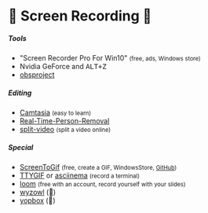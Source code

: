 # 🎥 Screen Recording 🎥

<div class="row row-cols-md-2 mt-4"><div>

##### Tools

* "Screen Recorder Pro For Win10" <small>(free, ads, Windows store)</small>
* Nvidia GeForce and <kbd>ALT+Z</kbd>
* [obsproject](https://obsproject.com/)

##### Editing

* [Camtasia](https://www.techsmith.com/video-editor.html) <small>(easy to learn)</small>
* [Real-Time-Person-Removal](https://github.com/jasonmayes/Real-Time-Person-Removal)
* [split-video](https://split-video.com/) <small>(split a video online)</small>
</div><div>

##### Special

* [ScreenToGif](https://www.screentogif.com/) <small>(free, create a GIF, WindowsStore, [GitHub](https://github.com/NickeManarin/ScreenToGif))</small>
* [TTYGIF](https://github.com/icholy/ttygif) or [asciinema](https://asciinema.org/) <small>(record a terminal)</small>
* [loom](https://www.loom.com/) <small>(free with an account, record yourself with your slides)</small>
* [wyzowl](https://www.wyzowl.com/) (👻)
* [yopbox](https://www.yopbox.com/) (👻)
</div></div>